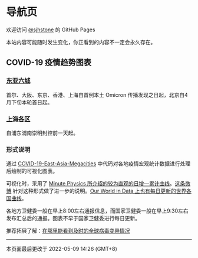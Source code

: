 # 导航页

欢迎访问 [@sjhstone](https://github.com/sjhstone/) 的 GitHub Pages

本站内容可能随时发生变化，你正看到的内容不一定会永久存在。

## COVID-19 疫情趋势图表

### [东亚六城](./covid/)
首尔、大阪、东京、香港、上海自首例本土 Omicron 传播发现之日起，北京自4月下旬本轮首日起。
### [上海各区](./covid/districts/)
自浦东浦南崇明封控前一天起。

### 形式说明
通过 [COVID-19-East-Asia-Megacities](https://github.com/sjhstone/COVID-19-East-Asia-Megacities) 中代码对各地疫情宏观统计数据进行处理后绘制的可视化图表。

可视化时，采用了 [Minute Physics 所介绍的较为直观的日增—累计曲线](https://www.bilibili.com/video/BV1L7411X7dt)。[这条微博](https://weibo.com/1710673312/Lr7h4pOln) 针对这种形式做了进一步的说明。[Our World in Data 上也有每日更新的世界各国曲线](https://ourworldindata.org/grapher/covid-daily-vs-total-cases-per-million)。

各地方卫健委一般在早上8:00左右通报信息，而国家卫健委一般在早上9:30左右发布汇总后的通报。图表不早于国家卫健委进行每日更新。

推荐拓展了解：[在哪里能看到及时的全球病毒变异情况](./sars-cov-2/)

----

本页面最后更改于 2022-05-09 14:26 (GMT+8)

